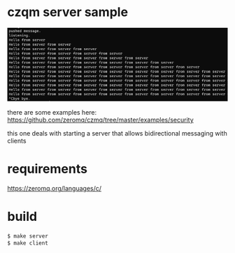 # czqm server sample

![czqm](czqmpp.PNG)

there are some examples here: https://github.com/zeromq/czmq/tree/master/examples/security

this one deals with starting a server that allows bidirectional messaging with clients

# requirements

https://zeromq.org/languages/c/

# build

```
$ make server
$ make client
```